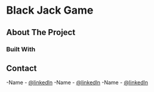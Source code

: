 # Black Jack Game

## About The Project

### Built With

## Contact
-Name - [@linkedln](https://twitter.com/your_username) 
-Name - [@linkedln](https://twitter.com/your_username) 
-Name - [@linkedln](https://twitter.com/your_username) 
